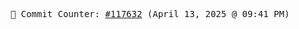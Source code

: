<p align="center">
    <samp>
        📮 Commit Counter: <a href="https://github.com/Javascript-void0/Javascript-void0/commits/main">#117632</a> (April 13, 2025 @ 09:41 PM)
    </samp>
</p>